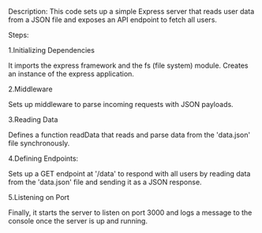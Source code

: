 Description:
This code sets up a simple Express server that reads user data from a JSON file and exposes an API endpoint to fetch all users.

Steps:

1.Initializing Dependencies

It imports the express framework and the fs (file system) module. Creates an instance of the express application.

2.Middleware

Sets up middleware to parse incoming requests with JSON payloads.

3.Reading Data

Defines a function readData that reads and parse data from the 'data.json' file synchronously.

4.Defining Endpoints:

Sets up a GET endpoint at '/data' to respond with all users by reading data from the 'data.json' file and sending it as a JSON response.

5.Listening on Port

Finally, it starts the server to listen on port 3000 and logs a message to the console once the server is up and running.

